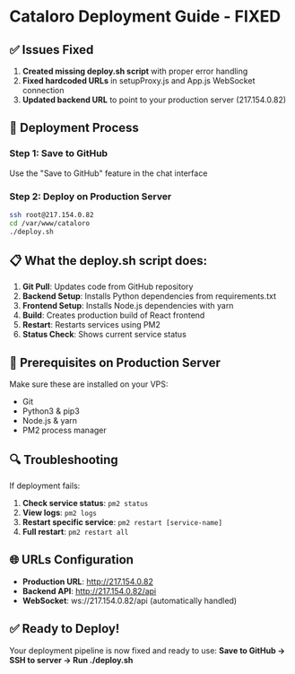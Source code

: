 # Cataloro Deployment Guide - FIXED

## ✅ Issues Fixed

1. **Created missing deploy.sh script** with proper error handling
2. **Fixed hardcoded URLs** in setupProxy.js and App.js WebSocket connection
3. **Updated backend URL** to point to your production server (217.154.0.82)

## 🚀 Deployment Process

### Step 1: Save to GitHub
Use the "Save to GitHub" feature in the chat interface

### Step 2: Deploy on Production Server
```bash
ssh root@217.154.0.82
cd /var/www/cataloro
./deploy.sh
```

## 📋 What the deploy.sh script does:

1. **Git Pull**: Updates code from GitHub repository
2. **Backend Setup**: Installs Python dependencies from requirements.txt
3. **Frontend Setup**: Installs Node.js dependencies with yarn
4. **Build**: Creates production build of React frontend
5. **Restart**: Restarts services using PM2
6. **Status Check**: Shows current service status

## 🔧 Prerequisites on Production Server

Make sure these are installed on your VPS:
- Git
- Python3 & pip3
- Node.js & yarn
- PM2 process manager

## 🔍 Troubleshooting

If deployment fails:

1. **Check service status**: `pm2 status`
2. **View logs**: `pm2 logs`
3. **Restart specific service**: `pm2 restart [service-name]`
4. **Full restart**: `pm2 restart all`

## 🌐 URLs Configuration

- **Production URL**: http://217.154.0.82
- **Backend API**: http://217.154.0.82/api
- **WebSocket**: ws://217.154.0.82/api (automatically handled)

## ✅ Ready to Deploy!

Your deployment pipeline is now fixed and ready to use:
**Save to GitHub → SSH to server → Run ./deploy.sh**